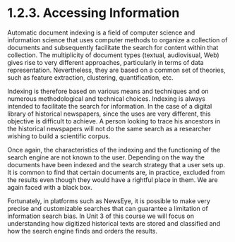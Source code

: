 # 1.2.3. Accessing Information

Automatic document indexing is a field of computer science and information science that uses computer methods to organize a collection of documents and subsequently facilitate the search for content within that collection. The multiplicity of document types (textual, audiovisual, Web) gives rise to very different approaches, particularly in terms of data representation. Nevertheless, they are based on a common set of theories, such as feature extraction, clustering, quantification, etc.

Indexing is therefore based on various means and techniques and on numerous methodological and technical choices. Indexing is always intended to facilitate the search for information. In the case of a digital library of historical newspapers, since the uses are very different, this objective is difficult to achieve. A person looking to trace his ancestors in the historical newspapers will not do the same search as a researcher wishing to build a scientific corpus.

Once again, the characteristics of the indexing and the functioning of the search engine are not known to the user. Depending on the way the documents have been indexed and the search strategy that a user sets up. It is common to find that certain documents are, in practice, excluded from the results even though they would have a rightful place in them. We are again faced with a black box.

Fortunately, in platforms such as NewsEye, it is possible to make very precise and customizable searches that can guarantee a limitation of information search bias. In Unit 3 of this course we will focus on understanding how digitized historical texts are stored and classified and how the search engine finds and orders the results.